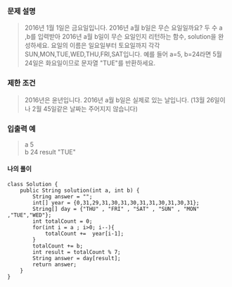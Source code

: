 ### 문제 설명

>2016년 1월 1일은 금요일입니다. 2016년 a월 b일은 무슨 요일일까요? 두 수 a ,b를 입력받아 2016년 a월 b일이 무슨 요일인지 리턴하는 함수, solution을 완성하세요. 요일의 이름은 일요일부터 토요일까지 각각 SUN,MON,TUE,WED,THU,FRI,SAT입니다. 
예를 들어 a=5, b=24라면 5월 24일은 화요일이므로 문자열 "TUE"를 반환하세요.

### 제한 조건
>2016년은 윤년입니다.
2016년 a월 b일은 실제로 있는 날입니다. (13월 26일이나 2월 45일같은 날짜는 주어지지 않습니다)

### 입출력 예
>a	5	
 b	24
 result	"TUE"

#### 나의 풀이
```
class Solution {
    public String solution(int a, int b) {
        String answer = "";    
        int[] year = {0,31,29,31,30,31,30,31,31,30,31,30,31};
        String[] day = {"THU" , "FRI" , "SAT" , "SUN" , "MON" ,"TUE","WED"};
        int totalCount = 0;
        for(int i = a ; i>0; i--){
            totalCount +=  year[i-1];
        }
        totalCount += b;
        int result = totalCount % 7;
        String answer = day[result];
        return answer;
    }
}
```
